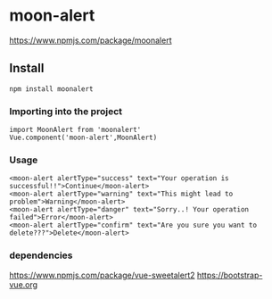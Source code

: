 # moon-alert
https://www.npmjs.com/package/moonalert

## Install
```
npm install moonalert
```

### Importing into the project
```
import MoonAlert from 'moonalert'
Vue.component('moon-alert',MoonAlert)
```

### Usage
```
<moon-alert alertType="success" text="Your operation is successful!!">Continue</moon-alert>
<moon-alert alertType="warning" text="This might lead to problem">Warning</moon-alert>
<moon-alert alertType="danger" text="Sorry..! Your operation failed">Error</moon-alert>
<moon-alert alertType="confirm" text="Are you sure you want to delete???">Delete</moon-alert>
```
### dependencies
https://www.npmjs.com/package/vue-sweetalert2
https://bootstrap-vue.org
